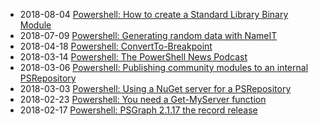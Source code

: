 * 2018-08-04 [Powershell: How to create a Standard Library Binary Module](/2018-08-04-Powershell-Standard-Library-Binary-Module/?utm_source=blog&utm_medium=blog&utm_content=recent)
* 2018-07-09 [Powershell: Generating random data with NameIT](/2018-07-09-Powershell-NameIt-generate-random-data/?utm_source=blog&utm_medium=blog&utm_content=recent)
* 2018-04-18 [Powershell: ConvertTo-Breakpoint](/2018-04-18-Powershell-ConvertTo-Breakpoint/?utm_source=blog&utm_medium=blog&utm_content=recent)
* 2018-03-14 [Powershell: The PowerShell News Podcast](/2018-03-14-Powershell-The-PowerShell-News-Podcast/?utm_source=blog&utm_medium=blog&utm_content=recent)
* 2018-03-06 [Powershell: Publishing community modules to an internal PSRepository](/2018-03-06-Powershell-Managing-community-modules/?utm_source=blog&utm_medium=blog&utm_content=recent)
* 2018-03-03 [Powershell: Using a NuGet server for a PSRepository](/2018-03-03-Powershell-Using-a-NuGet-server-for-a-PSRepository/?utm_source=blog&utm_medium=blog&utm_content=recent)
* 2018-02-23 [Powershell: You need a Get-MyServer function](/2018-02-23-Powershell-Create-a-common-interface-to-your-datasets/?utm_source=blog&utm_medium=blog&utm_content=recent)
* 2018-02-17 [Powershell: PSGraph 2.1.17 the record release](/2018-02-17-Powershell-PSGraph-2.1.17-the-record-release/?utm_source=blog&utm_medium=blog&utm_content=recent)
